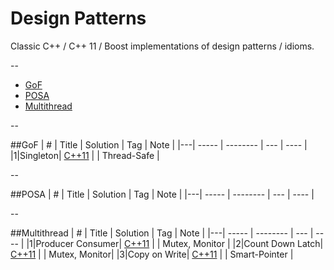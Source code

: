 # Design Patterns

Classic C++ / C++ 11 / Boost implementations of design patterns / idioms.

--

* [GoF](https://github.com/kamyu104/DesignPattern#gof)
* [POSA](https://github.com/kamyu104/DesignPattern#posa)
* [Multithread](https://github.com/kamyu104/DesignPattern#multithread)

--

##GoF
| # | Title | Solution | Tag | Note |
|---| ----- | -------- | --- | ---- |
|1|Singleton| [C++11](./C++11/singleton.cpp) | | Thread-Safe |

--

##POSA
| # | Title | Solution | Tag | Note |
|---| ----- | -------- | --- | ---- |

--

##Multithread
| # | Title | Solution | Tag | Note |
|---| ----- | -------- | --- | ---- |
|1|Producer Consumer| [C++11](./C++11/producer-consumer.cpp) | | Mutex, Monitor |
|2|Count Down Latch| [C++11](./C++11/count-down-latch.cpp) | | Mutex, Monitor|
|3|Copy on Write| [C++11](./C++11/copy-on-write.cpp) | | Smart-Pointer |

